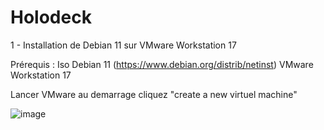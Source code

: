 # Holodeck

1 - Installation de Debian 11 sur VMware Workstation 17

Prérequis : Iso Debian 11 (https://www.debian.org/distrib/netinst)
VMware Workstation 17

Lancer VMware au demarrage cliquez "create a new virtuel machine"

![image](https://github.com/user-attachments/assets/8e06bc4d-65a4-4798-bfe8-9edea37e17b2)

